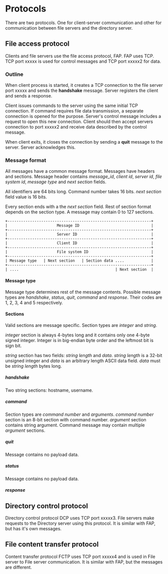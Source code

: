 Protocols
=========

There are two protocols. One for client-server communication and other for communication between file servers and the directory server.

File access protocol
--------------------

Clients and file servers use the file access protocol, FAP. FAP uses TCP. TCP port xxxxx is used for control messages and TCP port xxxxx2 for data.

### Outline

When client process is started, it creates a TCP connection to the file server port xxxxx and sends the **handshake** message. Server registers the client and sends a response.

Client issues commands to the server using the same initial TCP connection. If command requires file data transmission, a separate connection is opened for the purpose. Server's control message includes a request to open this new connection. Client should then accept servers connection to port xxxxx2 and receive data described by the control message.

When client exits, it closes the connection by sending a **quit** message to the server. Server acknowledges this.

### Message format

All messages have a common message format. Messages have headers and sections. Message header contains *message_id*, *client id*, *server id*, *file system id*, *message type* and *next section* fields.

All identifiers are 64 bits long. Command number takes 16 bits. *next section* field value is 16 bits.

Every section ends with a the *next section* field. Rest of section format depends on the section type. A message may contain 0 to 127 sections.

    +----------------------------------------------------------------+
    |                      Message ID                                |
    +----------------------------------------------------------------+
    |                      Server ID                                 |
    +----------------------------------------------------------------+
    |                      Client ID                                 |
    +----------------------------------------------------------------+
    |                      File system ID                            |
    +----------------------------------------------------------------+
    | Message type   | Next section   | Section data ....            |
    +----------------------------------------------------------------+
    | ....                                           | Next section  |

#### Message type

Message type determines rest of the message contents. Possible message types are *handshake*, *status*, *quit*, *command* and *response*. Their codes are 1, 2, 3, 4 and 5 respectively.

#### Sections

Valid sections are message specific. Section types are *integer* and *string*.

*integer* section is always 4-bytes long and it contains only one 4-byte signed integer. Integer is in big-endian byte order and the leftmost bit is sign bit.

*string* section has two fields: *string length* and *data*. *string length* is a 32-bit unsigned integer and *data* is an arbitrary length ASCII data field. *data* must be *string length* bytes long.

##### handshake

Two string sections: hostname, username.

##### command

Section types are *command number* and *arguments*.
*command number* section is an 8-bit section with command number.
*argument* section contains string argument. Command message may contain multiple *argument* sections.

##### quit

Message contains no payload data.

##### status

Message contains no payload data.

##### response

Directory control protocol
--------------------------

Directory control protocol DCP uses TCP port xxxxx3. File servers make requests to the Directory server using this protocol. It is similar with FAP, but has it's own messages.

File content transfer protocol
------------------------------

Content transfer protocol FCTP uses TCP port xxxxx4 and is used in File server to File server communication. It is similar with FAP, but the messages are different.
